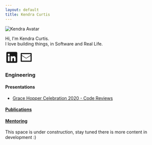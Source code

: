 ```yaml
---
layout: default
title: Kendra Curtis
---
```

<div class="mb-5">
	<div class="row align-items-center">
    	<div class="col-sm-4">
    		<img src="../img/kendra-square.jpg" alt="Kendra Avatar" class="rounded-circle img-fluid">
    	</div>
    	<div class="col-md text-center">
      		<p class="lead">Hi,  I'm Kendra Curtis. <br> I love building things, in Software and Real Life.</p>
      		<div>
      			<a class="no-link-color-secondary pr-3" href="https://www.linkedin.com/in/curtiskendra"><svg
      				     xmlns="http://www.w3.org/2000/svg" viewBox="0 0 24 24" data-supported-dps="24x24" 
      				     fill="currentColor" width="3em" height="3em">
  						<path d="M19.997 2h-16c-1.1 0-2 .9-2 2v16c0 1.1.9 2 2 2h16c1.1 0 2-.9 2-2V4c0-1.1-.9-2-2-2zm-12 
  						17h-3v-9h3v9zm-1.5-10.175c-.992 0-1.825-.817-1.825-1.825s.833-1.825 1.825-1.825S8.322 5.992 8.322 7s-.833 1.825-1.825 1.825zM18.997 19h-3v-4.044c0-1.438-.641-1.956-1.454-1.956-1.062 0-1.546.847-1.546 2.237V19h-3v-9h2.938v1.125c.453-.703 1.422-1.25 2.609-1.25 2.266 0 3.453 1.078 3.453 3.688V19z">
  						</path>
				</svg></a>
				<a class="no-link-color-secondary" href="mailto:kscurtis2000+w@gmail.com">
    				<svg xmlns="http://www.w3.org/2000/svg" viewBox="0 0 24 24" data-supported-dps="24x24" 
    				     fill="currentColor" width="3em" height="3em">
  						<path d="M21 4H3a1 1 0 00-1 1v14a1 1 0 001 1h18a1 1 0 001-1V5a1 1 0 00-1-1zm-1 2v2l-8 5.24L4 8V6h16zM4 18V9l7.32 4.78a1.25 1.25 0 001.37 0L20 9v9H4z">
  						</path>
					</svg>
   				 </a>
      		</div>
    	</div>
  	</div>
</div>

### Engineering
#### Presentations
* [Grace Hopper Celebration 2020 - Code Reviews](../ghc2020)

#### [Publications](https://medium.com/@kscurtis2000/)
#### [Mentoring](../circles)

This space is under construction, stay tuned there is more content in development :)

<!--
#### Book Recommendations

### Personal
#### Home Reno
#### Other
-->

